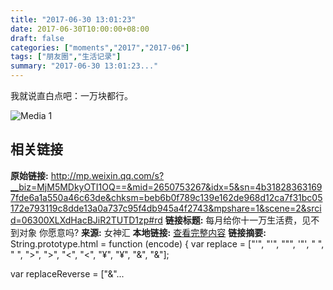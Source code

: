 ```yaml
---
title: "2017-06-30 13:01:23"
date: 2017-06-30T10:00:00+08:00
draft: false
categories: ["moments","2017","2017-06"]
tags: ["朋友圈","生活记录"]
summary: "2017-06-30 13:01:23..."
---
```


我就说直白点吧：一万块都行。

![Media 1](/Moments/photos/2017-06-30/201706301301230.jpg)

## 相关链接

**原始链接:** http://mp.weixin.qq.com/s?__biz=MjM5MDkyOTI1OQ==&mid=2650753267&idx=5&sn=4b318283631697fde6a1a550a46c63de&chksm=beb6b0f789c139e162de968d12ca7f31bc05172e793119c8dde13a0a737c95f4db945a4f2743&mpshare=1&scene=2&srcid=06300XLXdHacBJiR2TUTD1zp#rd
**链接标题:** 每月给你十一万生活费，见不到对象 你愿意吗?
**来源:** 女神汇
**本地链接:** [查看完整内容](/link_content/2017/06/2017-06-30/link_content/)
**链接摘要:** String.prototype.html = function (encode) {
  var replace = ["&#39;", "'", "&quot;", '"', "&nbsp;", " ", "&gt;", ">", "&lt;", "<", "&yen;", "¥", "&amp;", "&"];
 
 
 
 
 
  
  var replaceReverse = ["&"...

